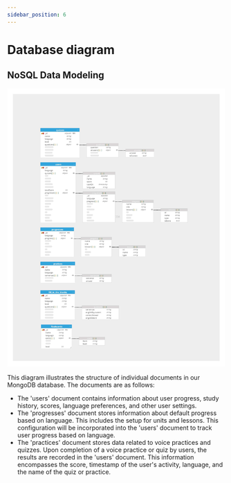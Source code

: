 ```yaml
---
sidebar_position: 6
---
```

# Database diagram
## NoSQL Data Modeling
<img src ="https://raw.githubusercontent.com/Capstone-Projects-2023-Fall/project-language-learning-discord-bot/main/images/LanguageBoNoSQLDataModeling.jpg" alt=""/>


This diagram illustrates the structure of individual documents in our MongoDB database. The documents are as follows:

- The 'users' document contains information about user progress, study history, scores, language preferences, and other user settings.
- The 'progresses' document stores information about default progress based on language. This includes the setup for units and lessons. This configuration will be incorporated into the 'users' document to track user progress based on language. 
- The 'practices' document stores data related to voice practices and quizzes. Upon completion of a voice practice or quiz by users, the results are recorded in the 'users' document. This information encompasses the score, timestamp of the user's activity, language, and the name of the quiz or practice.
